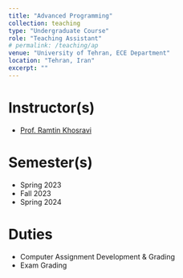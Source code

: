 ```yaml
---
title: "Advanced Programming"
collection: teaching
type: "Undergraduate Course"
role: "Teaching Assistant"
# permalink: /teaching/ap
venue: "University of Tehran, ECE Department"
location: "Tehran, Iran"
excerpt: ""
---
```


Instructor(s)
======

- [Prof. Ramtin Khosravi](https://scholar.google.com/citations?user=b9ib0IYAAAAJ&hl=en)

Semester(s)
======

- Spring 2023
- Fall 2023
- Spring 2024

Duties
======

- Computer Assignment Development & Grading
- Exam Grading